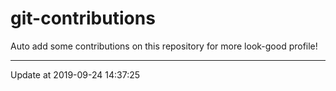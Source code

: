 # git-contributions

Auto add some contributions on this repository for more look-good profile!

---

Update at 2019-09-24 14:37:25
